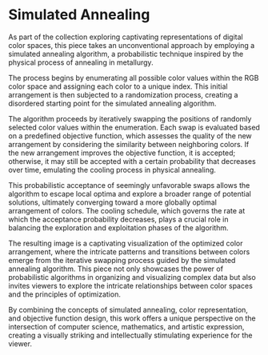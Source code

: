 # Simulated Annealing

As part of the collection exploring captivating representations of digital color spaces, this piece takes an unconventional approach by employing a simulated annealing algorithm, a probabilistic technique inspired by the physical process of annealing in metallurgy.

The process begins by enumerating all possible color values within the RGB color space and assigning each color to a unique index. This initial arrangement is then subjected to a randomization process, creating a disordered starting point for the simulated annealing algorithm.

The algorithm proceeds by iteratively swapping the positions of randomly selected color values within the enumeration. Each swap is evaluated based on a predefined objective function, which assesses the quality of the new arrangement by considering the similarity between neighboring colors. If the new arrangement improves the objective function, it is accepted; otherwise, it may still be accepted with a certain probability that decreases over time, emulating the cooling process in physical annealing.

This probabilistic acceptance of seemingly unfavorable swaps allows the algorithm to escape local optima and explore a broader range of potential solutions, ultimately converging toward a more globally optimal arrangement of colors. The cooling schedule, which governs the rate at which the acceptance probability decreases, plays a crucial role in balancing the exploration and exploitation phases of the algorithm.

The resulting image is a captivating visualization of the optimized color arrangement, where the intricate patterns and transitions between colors emerge from the iterative swapping process guided by the simulated annealing algorithm. This piece not only showcases the power of probabilistic algorithms in organizing and visualizing complex data but also invites viewers to explore the intricate relationships between color spaces and the principles of optimization.

By combining the concepts of simulated annealing, color representation, and objective function design, this work offers a unique perspective on the intersection of computer science, mathematics, and artistic expression, creating a visually striking and intellectually stimulating experience for the viewer.
